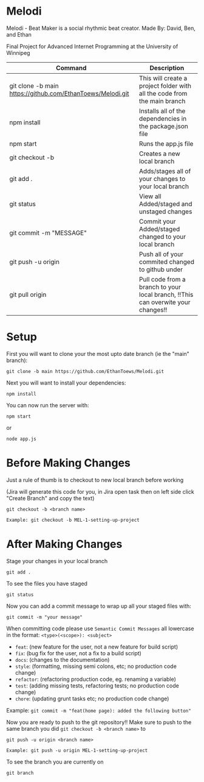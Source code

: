 # Melodi
Melodi - Beat Maker is a social rhythmic beat creator.
Made By: David, Ben, and Ethan

Final Project for Advanced Internet Programming at the University of Winnipeg

| Command | Description |
| --- | --- |
| git clone -b main https://github.com/EthanToews/Melodi.git | This will create a project folder with all the code from the main branch |
| npm install | Installs all of the dependencies in the package.json file |
| npm start | Runs the app.js file |
| git checkout -b <new branch name> | Creates a new local branch |
| git add . | Adds/stages all of your changes to your local branch |
| git status | View all Added/staged and unstaged changes |
| git commit -m "MESSAGE" | Commit your Added/staged changed to your local branch |
| git push -u origin <branch name> | Push all of your commited changed to github under <branch name> |
| git pull origin <branch> | Pull code from a branch to your local branch, !!This can overwite your changes!! |

# Setup
First you will want to clone your the most upto date branch (ie the "main" branch):
```
git clone -b main https://github.com/EthanToews/Melodi.git
```

Next you will want to install your dependencies:
```
npm install
```

You can now run the server with:
```
npm start
```
or
```
node app.js
```

# Before Making Changes
Just a rule of thumb is to checkout to new local branch before working 

(Jira will generate this code for you, in Jira open task then on left side click "Create Branch" and copy the text)
```
git checkout -b <branch name>

Example: git checkout -b MEL-1-setting-up-project
```

# After Making Changes
Stage your changes in your local branch
```
git add .
```

To see the files you have staged
```
git status
```

Now you can add a commit message to wrap up all your staged files with:
```
git commit -m "your message"
```
When committing code please use ```Semantic Commit Messages``` all lowercase
in the format: ```<type>(<scope>): <subject>```
- ```feat```: (new feature for the user, not a new feature for build script)
- ```fix```: (bug fix for the user, not a fix to a build script)
- ```docs```: (changes to the documentation)
- ```style```: (formatting, missing semi colons, etc; no production code change)
- ```refactor```: (refactoring production code, eg. renaming a variable)
- ```test```: (adding missing tests, refactoring tests; no production code change)
- ```chore```: (updating grunt tasks etc; no production code change)

Example: ```git commit -m "feat(home page): added the following button"```

Now you are ready to push to the git repository!! 
Make sure to push to the same branch you did ```git checkout -b <branch name>``` to
```
git push -u origin <branch name>

Example: git push -u origin MEL-1-setting-up-project
```

To see the branch you are currently on
```
git branch
```
